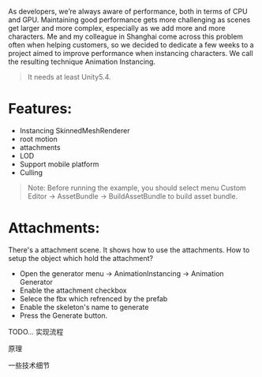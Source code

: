 
As developers, we’re always aware of performance, both in terms of CPU and GPU. Maintaining good performance gets more challenging as scenes get larger and more complex, especially as we add more and more characters. Me and my colleague in Shanghai come across this problem often when helping customers, so we decided to dedicate a few weeks to a project aimed to improve performance when instancing characters. We call the resulting technique Animation Instancing.
> It needs at least Unity5.4.

# Features:
* Instancing SkinnedMeshRenderer 
* root motion
* attachments
* LOD
* Support mobile platform
* Culling

> Note:
Before running the example, you should select menu Custom Editor -> AssetBundle -> BuildAssetBundle to build asset bundle.

# Attachments:
There's a attachment scene. It shows how to use the attachments. 
How to setup the object which hold the attachment?
* Open the generator menu -> AnimationInstancing -> Animation Generator
* Enable the attachment checkbox 
* Selece the fbx which refrenced by the prefab
* Enable the skeleton's name to generate
* Press the Generate button.

TODO...
实现流程

原理

一些技术细节 
